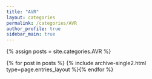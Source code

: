 ```yaml
---
title: "AVR"
layout: categories
permalink: /categories/AVR
author_profile: true
sidebar_main: true
---
```


{% assign posts = site.categories.AVR %}

{% for post in posts %} {% include archive-single2.html type=page.entries_layout %}{% endfor %}
